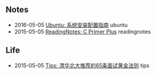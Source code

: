 <!---title:Wiki-->
<!---tags:wiki-->

## Notes
* 2016-05-05 [Ubuntu: 系统安装配置指南](wiki/2.html) ubuntu
* 2015-05-05 [ReadingNotes: C Primer Plus](wiki/1.html) readingnotes

## Life
* 2015-05-05 [Tips: 清华北大推荐的65条面试黄金法则](wiki/3.html) tips

